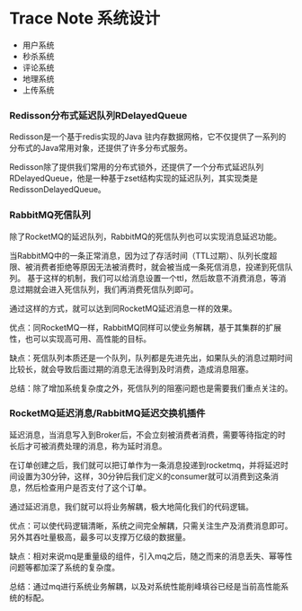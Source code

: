 # Trace Note 系统设计



- 用户系统
- 秒杀系统
- 评论系统
- 地理系统
- 上传系统



### Redisson分布式延迟队列RDelayedQueue

Redisson是一个基于redis实现的Java 驻内存数据网格，它不仅提供了一系列的分布式的Java常用对象，还提供了许多分布式服务。

Redisson除了提供我们常用的分布式锁外，还提供了一个分布式延迟队列RDelayedQueue，他是一种基于zset结构实现的延迟队列，其实现类是RedissonDelayedQueue。



### RabbitMQ死信队列

除了RocketMQ的延迟队列，RabbitMQ的死信队列也可以实现消息延迟功能。

当RabbitMQ中的一条正常消息，因为过了存活时间（TTL过期）、队列长度超限、被消费者拒绝等原因无法被消费时，就会被当成一条死信消息，投递到死信队列。
基于这样的机制，我们可以给消息设置一个ttl，然后故意不消费消息，等消息过期就会进入死信队列，我们再消费死信队列即可。

通过这样的方式，就可以达到同RocketMQ延迟消息一样的效果。

优点：同RocketMQ一样，RabbitMQ同样可以使业务解耦，基于其集群的扩展性，也可以实现高可用、高性能的目标。

缺点：死信队列本质还是一个队列，队列都是先进先出，如果队头的消息过期时间比较长，就会导致后面过期的消息无法得到及时消费，造成消息阻塞。

总结：除了增加系统复杂度之外，死信队列的阻塞问题也是需要我们重点关注的。



### RocketMQ延迟消息/RabbitMQ延迟交换机插件

延迟消息，当消息写入到Broker后，不会立刻被消费者消费，需要等待指定的时长后才可被消费处理的消息，称为延时消息。

在订单创建之后，我们就可以把订单作为一条消息投递到rocketmq，并将延迟时间设置为30分钟，这样，30分钟后我们定义的consumer就可以消费到这条消息，然后检查用户是否支付了这个订单。

通过延迟消息，我们就可以将业务解耦，极大地简化我们的代码逻辑。

优点：可以使代码逻辑清晰，系统之间完全解耦，只需关注生产及消费消息即可。另外其吞吐量极高，最多可以支撑万亿级的数据量。

缺点：相对来说mq是重量级的组件，引入mq之后，随之而来的消息丢失、幂等性问题等都加深了系统的复杂度。

总结：通过mq进行系统业务解耦，以及对系统性能削峰填谷已经是当前高性能系统的标配。
